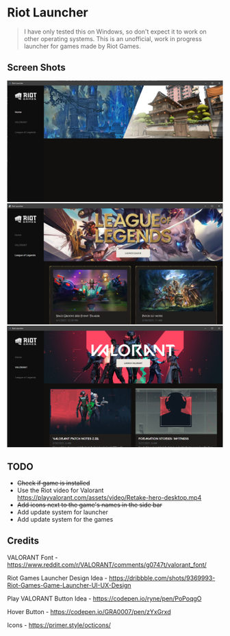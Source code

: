 # Riot Launcher
> I have only tested this on Windows, so don't expect it to work on other operating systems.
This is an unofficial, work in progress launcher for games made by Riot Games.

## Screen Shots

![photo](github_screen_shots/homescreen.PNG)
![photo](github_screen_shots/lol.PNG)
![photo](github_screen_shots/valorant.PNG)

## TODO

- ~~Check if game is installed~~
- Use the Riot video for Valorant https://playvalorant.com/assets/video/Retake-hero-desktop.mp4
- ~~Add icons next to the game's names in the side bar~~
- Add update system for launcher
- Add update system for the games

## Credits

VALORANT Font - https://www.reddit.com/r/VALORANT/comments/g0747t/valorant_font/

Riot Games Launcher Design Idea - https://dribbble.com/shots/9369993-Riot-Games-Game-Launcher-UI-UX-Design

Play VALORANT Button Idea - https://codepen.io/ryne/pen/PoPoqgO

Hover Button - https://codepen.io/GRA0007/pen/zYxGrxd

Icons - https://primer.style/octicons/
